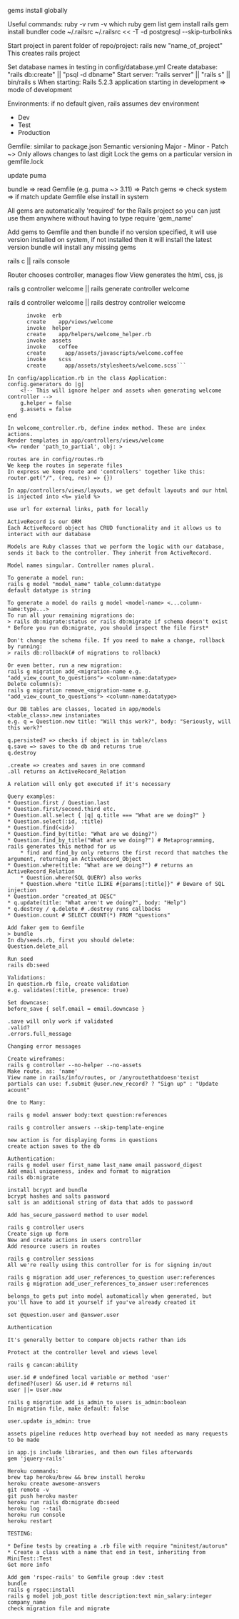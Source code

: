 gems install globally

Useful commands:
ruby -v
rvm -v
which ruby
gem list
gem install rails
gem install bundler
code ~/.railsrc 
~/.railsrc << -T -d postgresql --skip-turbolinks

Start project in parent folder of repo/project:
rails new "name_of_project"
This creates rails project

Set database names in testing in config/database.yml
Create database: "rails db:create" || "psql -d dbname"
Start server: "rails server" || "rails s"  || bin/rails s
When starting: Rails 5.2.3 application starting in development => mode of development

Environments: if no default given, rails assumes dev environment
* Dev
* Test
* Production

Gemfile: similar to package.json
Semantic versioning
Major - Minor - Patch
~> Only allows changes to last digit
Lock the gems on a particular version in gemfile.lock

update puma 

bundle => read Gemfile (e.g. puma ~> 3.11) => Patch gems => 
check system => if match update Gemfile else install in system

All gems are automatically 'required' for the Rails project so you can just use them anywhere without having to type require 'gem_name'

Add gems to Gemfile and then bundle
if no version specified, it will use version installed on system, if not installed then it will install the latest version
bundle will install any missing gems

rails c || rails console 

Router chooses controller, manages flow
View generates the html, css, js

rails g controller welcome || rails generate controller welcome
<!-- rails g scaffold "model" attr:data_type -->
rails d controller welcome || rails destroy controller welcome

```create  app/controllers/welcome_controller.rb
      invoke  erb
      create    app/views/welcome
      invoke  helper
      create    app/helpers/welcome_helper.rb
      invoke  assets
      invoke    coffee
      create      app/assets/javascripts/welcome.coffee
      invoke    scss
      create      app/assets/stylesheets/welcome.scss```

In config/application.rb in the class Application:
config.generators do |g|
    <!-- This will ignore helper and assets when generating welcome controller -->
    g.helper = false
    g.assets = false
end

In welcome_controller.rb, define index method. These are index actions.
Render templates in app/controllers/views/welcome
<%= render 'path_to_partial', obj: >

routes are in config/routes.rb
We keep the routes in seperate files
In express we keep route and 'controllers' together like this:
router.get("/", (req, res) => {})

In app/controllers/views/layouts, we get default layouts and our html is injected into <%= yield %>

use url for external links, path for locally

ActiveRecord is our ORM
Each ActiveRecord object has CRUD functionality and it allows us to interact with our database

Models are Ruby classes that we perform the logic with our database, sends it back to the controller. They inherit from ActiveRecord.

Model names singular. Controller names plural.

To generate a model run:
rails g model "model_name" table_column:datatype 
default datatype is string

To generate a model do rails g model <model-name> <...column-name:type...>
To run all your remaining migrations do: 
> rails db:migrate:status or rails db:migrate if schema doesn't exist
* Before you run db:migrate, you should inspect the file first*

Don't change the schema file. If you need to make a change, rollback by running:
> rails db:rollback(# of migrations to rollback)

Or even better, run a new migration:
rails g migration add_<migration-name e.g. "add_view_count_to_questions"> <column-name:datatype>
Delete column(s):
rails g migration remove_<migration-name e.g. "add_view_count_to_questions"> <column-name:datatype>

Our DB tables are classes, located in app/models
<table_class>.new instaniates
e.g. q = Question.new title: "Will this work?", body: "Seriously, will this work?"

q.persisted? => checks if object is in table/class
q.save => saves to the db and returns true
q.destroy

.create => creates and saves in one command
.all returns an ActiveRecord_Relation

A relation will only get executed if it's necessary

Query examples:
* Question.first / Question.last
* Question.first/second.third etc.
* Question.all.select { |q| q.title === "What are we doing?" }
* Question.select(:id, :title)
* Question.find(<id>)
* Question.find_by(title: "What are we doing?")
* Question.find_by_title("What are we doing?") # Metaprogramming, rails generates this method for us
    * find and find_by only returns the first record that matches the argument, returning an ActiveRecord_Object
* Question.where(title: "What are we doing?") # returns an ActiveRecord_Relation
    * Question.where(SQL QUERY) also works
    * Question.where "title ILIKE #{params[:title]}" # Beware of SQL injection
* Question.order "created_at DESC"
* q.update(title: "What aren't we doing?", body: "Help")
* q.destroy / q.delete # .destroy runs callbacks
* Question.count # SELECT COUNT(*) FROM "questions"

Add faker gem to Gemfile
> bundle
In db/seeds.rb, first you should delete:
Question.delete_all

Run seed
rails db:seed

Validations:
In question.rb file, create validation
e.g. validates(:title, presence: true)

Set downcase:
before_save { self.email = email.downcase }

.save will only work if validated
.valid?
.errors.full_message

Changing error messages

Create wireframes:
rails g controller --no-helper --no-assets
Make route. as: 'name'
View name in rails/info/routes, or /anyroutethatdoesn'texist
partials can use: f.submit @user.new_record? ? "Sign up" : "Update acount"

One to Many: 

rails g model answer body:text question:references 

rails g controller answers --skip-template-engine

new action is for displaying forms in questions
create action saves to the db

Authentication:
rails g model user first_name last_name email password_digest
Add email uniqueness, index and format to migration
rails db:migrate

install bcrypt and bundle
bcrypt hashes and salts password
salt is an additional string of data that adds to password

Add has_secure_password method to user model

rails g controller users
Create sign up form
New and create actions in users controller
Add resource :users in routes

rails g controller sessions
All we're really using this controller for is for signing in/out

rails g migration add_user_references_to_question user:references
rails g migration add_user_references_to_answer user:references

belongs_to gets put into model automatically when generated, but you'll have to add it yourself if you've already created it 

set @question.user and @answer.user

Authentication

It's generally better to compare objects rather than ids

Protect at the controller level and views level

rails g cancan:ability

user.id # undefined local variable or method 'user' 
defined?(user) && user.id # returns nil
user ||= User.new 

rails g migration add_is_admin_to_users is_admin:boolean
In migration file, make default: false

user.update is_admin: true

assets pipeline reduces http overhead buy not needed as many requests to be made

in app.js include libraries, and then own files afterwards
gem 'jquery-rails'

Heroku commands:
brew tap heroku/brew && brew install heroku
heroku create awesome-answers
git remote -v
git push heroku master
heroku run rails db:migrate db:seed
heroku log --tail
heroku run console
heroku restart

TESTING:

* Define tests by creating a .rb file with require "minitest/autorun"
* Create a class with a name that end in test, inheriting from MiniTest::Test
Get more info 

Add gem 'rspec-rails' to Gemfile group :dev :test 
bundle
rails g rspec:install
rails g model job_post title description:text min_salary:integer company_name
check migration file and migrate
